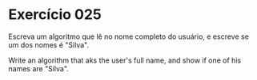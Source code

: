 # Exercício 025

Escreva um algoritmo que lê no nome completo do usuário, e escreve se um dos nomes é "Silva".

Write an algorithm that aks the user's full name, and show if one of his names are "Silva".
